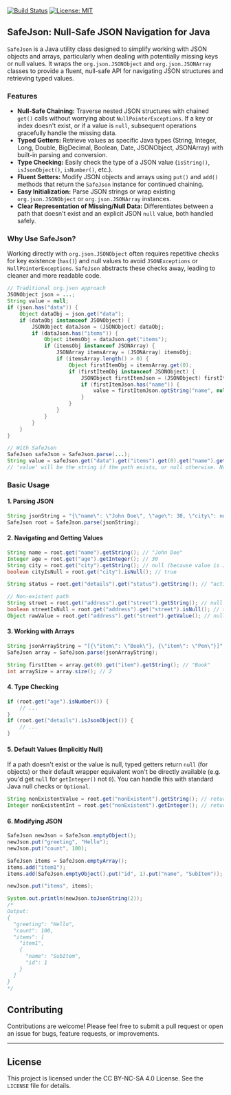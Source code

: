 [![Build Status](https://img.shields.io/badge/build-passing-brightgreen)](https://github.com/pourquoipas/SafeJson)
[![License: MIT](https://img.shields.io/badge/License-CC_BY--NC--SA--4.0-green)](http://creativecommons.org/licenses/by-nc-sa/4.0/)

## SafeJson: Null-Safe JSON Navigation for Java

`SafeJson` is a Java utility class designed to simplify working with JSON objects and arrays, particularly when dealing with potentially missing keys or null values. It wraps the `org.json.JSONObject` and `org.json.JSONArray` classes to provide a fluent, null-safe API for navigating JSON structures and retrieving typed values.

### Features

* **Null-Safe Chaining:** Traverse nested JSON structures with chained `get()` calls without worrying about `NullPointerExceptions`. If a key or index doesn't exist, or if a value is `null`, subsequent operations gracefully handle the missing data.
* **Typed Getters:** Retrieve values as specific Java types (String, Integer, Long, Double, BigDecimal, Boolean, Date, JSONObject, JSONArray) with built-in parsing and conversion.
* **Type Checking:** Easily check the type of a JSON value (`isString()`, `isJsonObject()`, `isNumber()`, etc.).
* **Fluent Setters:** Modify JSON objects and arrays using `put()` and `add()` methods that return the `SafeJson` instance for continued chaining.
* **Easy Initialization:** Parse JSON strings or wrap existing `org.json.JSONObject` or `org.json.JSONArray` instances.
* **Clear Representation of Missing/Null Data:** Differentiates between a path that doesn't exist and an explicit JSON `null` value, both handled safely.

### Why Use SafeJson?

Working directly with `org.json.JSONObject` often requires repetitive checks for key existence (`has()`) and null values to avoid `JSONExceptions` or `NullPointerExceptions`. `SafeJson` abstracts these checks away, leading to cleaner and more readable code.

```java
// Traditional org.json approach
JSONObject json = ...;
String value = null;
if (json.has("data")) {
    Object dataObj = json.get("data");
    if (dataObj instanceof JSONObject) {
        JSONObject dataJson = (JSONObject) dataObj;
        if (dataJson.has("items")) {
            Object itemsObj = dataJson.get("items");
            if (itemsObj instanceof JSONArray) {
                JSONArray itemsArray = (JSONArray) itemsObj;
                if (itemsArray.length() > 0) {
                    Object firstItemObj = itemsArray.get(0);
                    if (firstItemObj instanceof JSONObject) {
                        JSONObject firstItemJson = (JSONObject) firstItemObj;
                        if (firstItemJson.has("name")) {
                            value = firstItemJson.optString("name", null);
                        }
                    }
                }
            }
        }
    }
}

// With SafeJson
SafeJson safeJson = SafeJson.parse(...);
String value = safeJson.get("data").get("items").get(0).get("name").getString();
// 'value' will be the string if the path exists, or null otherwise. No exceptions.
```

### Basic Usage

#### 1. Parsing JSON

```java
String jsonString = "{\"name\": \"John Doe\", \"age\": 30, \"city\": null, \"details\": {\"status\": \"active\"}}";
SafeJson root = SafeJson.parse(jsonString);
```

#### 2. Navigating and Getting Values

```java
String name = root.get("name").getString(); // "John Doe"
Integer age = root.get("age").getInteger(); // 30
String city = root.get("city").getString(); // null (because value is JSON null)
boolean cityIsNull = root.get("city").isNull(); // true

String status = root.get("details").get("status").getString(); // "active"

// Non-existent path
String street = root.get("address").get("street").getString(); // null
boolean streetIsNull = root.get("address").get("street").isNull(); // true (because path is missing)
Object rawValue = root.get("address").get("street").getValue(); // null
```

#### 3. Working with Arrays

```java
String jsonArrayString = "[{\"item\": \"Book\"}, {\"item\": \"Pen\"}]";
SafeJson array = SafeJson.parse(jsonArrayString);

String firstItem = array.get(0).get("item").getString(); // "Book"
int arraySize = array.size(); // 2
```

#### 4. Type Checking

```java
if (root.get("age").isNumber()) {
    // ...
}
if (root.get("details").isJsonObject()) {
    // ...
}
```

#### 5. Default Values (Implicitly Null)

If a path doesn't exist or the value is null, typed getters return `null` (for objects) or their default wrapper equivalent won't be directly available (e.g. you'd get `null` for `getInteger()` not `0`). You can handle this with standard Java null checks or `Optional`.

```java
String nonExistentValue = root.get("nonExistent").getString(); // returns null
Integer nonExistentInt = root.get("nonExistent").getInteger(); // returns null
```

#### 6. Modifying JSON

```java
SafeJson newJson = SafeJson.emptyObject();
newJson.put("greeting", "Hello");
newJson.put("count", 100);

SafeJson items = SafeJson.emptyArray();
items.add("item1");
items.add(SafeJson.emptyObject().put("id", 1).put("name", "SubItem"));

newJson.put("items", items);

System.out.println(newJson.toJsonString(2));
/*
Output:
{
  "greeting": "Hello",
  "count": 100,
  "items": [
    "item1",
    {
      "name": "SubItem",
      "id": 1
    }
  ]
}
*/
```

## Contributing

Contributions are welcome! Please feel free to submit a pull request or open an issue for bugs, feature requests, or improvements.

---

## License

This project is licensed under the CC BY-NC-SA 4.0 License. See the `LICENSE` file for details.
